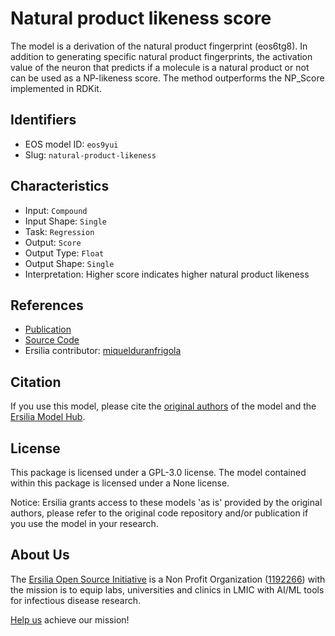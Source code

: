 # Natural product likeness score

The model is a derivation of the natural product fingerprint (eos6tg8). In addition to generating specific natural product fingerprints, the activation value of the neuron that predicts if a molecule is a natural product or not can be used as a NP-likeness score. The method outperforms the NP\_Score implemented in RDKit.

## Identifiers

* EOS model ID: `eos9yui`
* Slug: `natural-product-likeness`

## Characteristics

* Input: `Compound`
* Input Shape: `Single`
* Task: `Regression`
* Output: `Score`
* Output Type: `Float`
* Output Shape: `Single`
* Interpretation: Higher score indicates higher natural product likeness

## References

* [Publication](https://www.sciencedirect.com/science/article/pii/S2001037021003226?)
* [Source Code](https://github.com/kochgroup/neural_npfp)
* Ersilia contributor: [miquelduranfrigola](https://github.com/miquelduranfrigola)

## Citation

If you use this model, please cite the [original authors](https://www.sciencedirect.com/science/article/pii/S2001037021003226?) of the model and the [Ersilia Model Hub](https://github.com/ersilia-os/ersilia/blob/master/CITATION.cff).

## License

This package is licensed under a GPL-3.0 license. The model contained within this package is licensed under a None license.

Notice: Ersilia grants access to these models 'as is' provided by the original authors, please refer to the original code repository and/or publication if you use the model in your research.

## About Us

The [Ersilia Open Source Initiative](https://ersilia.io) is a Non Profit Organization ([1192266](https://register-of-charities.charitycommission.gov.uk/charity-search/-/charity-details/5170657/full-print)) with the mission is to equip labs, universities and clinics in LMIC with AI/ML tools for infectious disease research.

[Help us](https://www.ersilia.io/donate) achieve our mission!